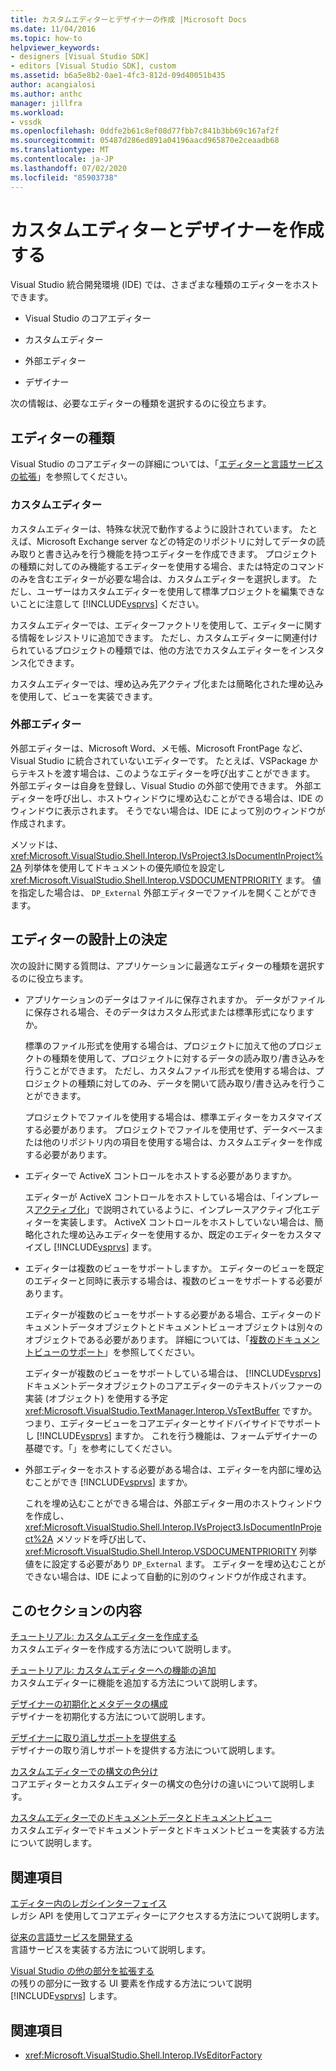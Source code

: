 ```yaml
---
title: カスタムエディターとデザイナーの作成 |Microsoft Docs
ms.date: 11/04/2016
ms.topic: how-to
helpviewer_keywords:
- designers [Visual Studio SDK]
- editors [Visual Studio SDK], custom
ms.assetid: b6a5e8b2-0ae1-4fc3-812d-09d40051b435
author: acangialosi
ms.author: anthc
manager: jillfra
ms.workload:
- vssdk
ms.openlocfilehash: 0ddfe2b61c8ef08d77fbb7c841b3bb69c167af2f
ms.sourcegitcommit: 05487d286ed891a04196aacd965870e2ceaadb68
ms.translationtype: MT
ms.contentlocale: ja-JP
ms.lasthandoff: 07/02/2020
ms.locfileid: "85903738"
---
```

# <a name="create-custom-editors-and-designers"></a>カスタムエディターとデザイナーを作成する

Visual Studio 統合開発環境 (IDE) では、さまざまな種類のエディターをホストできます。

- Visual Studio のコアエディター

- カスタムエディター

- 外部エディター

- デザイナー

次の情報は、必要なエディターの種類を選択するのに役立ちます。

## <a name="types-of-editor"></a>エディターの種類

Visual Studio のコアエディターの詳細については、「[エディターと言語サービスの拡張](../extensibility/extending-the-editor-and-language-services.md)」を参照してください。

### <a name="custom-editors"></a>カスタムエディター
 カスタムエディターは、特殊な状況で動作するように設計されています。 たとえば、Microsoft Exchange server などの特定のリポジトリに対してデータの読み取りと書き込みを行う機能を持つエディターを作成できます。 プロジェクトの種類に対してのみ機能するエディターを使用する場合、または特定のコマンドのみを含むエディターが必要な場合は、カスタムエディターを選択します。 ただし、ユーザーはカスタムエディターを使用して標準プロジェクトを編集できないことに注意して [!INCLUDE[vsprvs](../code-quality/includes/vsprvs_md.md)] ください。

 カスタムエディターでは、エディターファクトリを使用して、エディターに関する情報をレジストリに追加できます。 ただし、カスタムエディターに関連付けられているプロジェクトの種類では、他の方法でカスタムエディターをインスタンス化できます。

 カスタムエディターでは、埋め込み先アクティブ化または簡略化された埋め込みを使用して、ビューを実装できます。

### <a name="external-editors"></a>外部エディター
 外部エディターは、Microsoft Word、メモ帳、Microsoft FrontPage など、Visual Studio に統合されていないエディターです。 たとえば、VSPackage からテキストを渡す場合は、このようなエディターを呼び出すことができます。 外部エディターは自身を登録し、Visual Studio の外部で使用できます。 外部エディターを呼び出し、ホストウィンドウに埋め込むことができる場合は、IDE のウィンドウに表示されます。 そうでない場合は、IDE によって別のウィンドウが作成されます。

 メソッドは、 <xref:Microsoft.VisualStudio.Shell.Interop.IVsProject3.IsDocumentInProject%2A> 列挙体を使用してドキュメントの優先順位を設定し <xref:Microsoft.VisualStudio.Shell.Interop.VSDOCUMENTPRIORITY> ます。 値を指定した場合は、 `DP_External` 外部エディターでファイルを開くことができます。

## <a name="editor-design-decisions"></a>エディターの設計上の決定
 次の設計に関する質問は、アプリケーションに最適なエディターの種類を選択するのに役立ちます。

- アプリケーションのデータはファイルに保存されますか。 データがファイルに保存される場合、そのデータはカスタム形式または標準形式になりますか。

   標準のファイル形式を使用する場合は、プロジェクトに加えて他のプロジェクトの種類を使用して、プロジェクトに対するデータの読み取り/書き込みを行うことができます。 ただし、カスタムファイル形式を使用する場合は、プロジェクトの種類に対してのみ、データを開いて読み取り/書き込みを行うことができます。

   プロジェクトでファイルを使用する場合は、標準エディターをカスタマイズする必要があります。 プロジェクトでファイルを使用せず、データベースまたは他のリポジトリ内の項目を使用する場合は、カスタムエディターを作成する必要があります。

- エディターで ActiveX コントロールをホストする必要がありますか。

   エディターが ActiveX コントロールをホストしている場合は、「インプレース[アクティブ化](/visualstudio/misc/in-place-activation?view=vs-2015)」で説明されているように、インプレースアクティブ化エディターを実装します。 ActiveX コントロールをホストしていない場合は、簡略化された埋め込みエディターを使用するか、既定のエディターをカスタマイズし [!INCLUDE[vsprvs](../code-quality/includes/vsprvs_md.md)] ます。

- エディターは複数のビューをサポートしますか。 エディターのビューを既定のエディターと同時に表示する場合は、複数のビューをサポートする必要があります。

   エディターが複数のビューをサポートする必要がある場合、エディターのドキュメントデータオブジェクトとドキュメントビューオブジェクトは別々のオブジェクトである必要があります。 詳細については、「[複数のドキュメントビューのサポート](../extensibility/supporting-multiple-document-views.md)」を参照してください。

   エディターが複数のビューをサポートしている場合は、 [!INCLUDE[vsprvs](../code-quality/includes/vsprvs_md.md)] ドキュメントデータオブジェクトのコアエディターのテキストバッファーの実装 (オブジェクト) を使用する予定 <xref:Microsoft.VisualStudio.TextManager.Interop.VsTextBuffer> ですか。 つまり、エディタービューをコアエディターとサイドバイサイドでサポートし [!INCLUDE[vsprvs](../code-quality/includes/vsprvs_md.md)] ますか。 これを行う機能は、フォームデザイナーの基礎です。「」を参考にしてください。

- 外部エディターをホストする必要がある場合は、エディターを内部に埋め込むことができ [!INCLUDE[vsprvs](../code-quality/includes/vsprvs_md.md)] ますか。

   これを埋め込むことができる場合は、外部エディター用のホストウィンドウを作成し、 <xref:Microsoft.VisualStudio.Shell.Interop.IVsProject3.IsDocumentInProject%2A> メソッドを呼び出して、 <xref:Microsoft.VisualStudio.Shell.Interop.VSDOCUMENTPRIORITY> 列挙値をに設定する必要があり `DP_External` ます。 エディターを埋め込むことができない場合は、IDE によって自動的に別のウィンドウが作成されます。

## <a name="in-this-section"></a>このセクションの内容

[チュートリアル: カスタムエディターを作成する](../extensibility/walkthrough-creating-a-custom-editor.md)\
カスタムエディターを作成する方法について説明します。

[チュートリアル: カスタムエディターへの機能の追加](../extensibility/walkthrough-adding-features-to-a-custom-editor.md)\
カスタムエディターに機能を追加する方法について説明します。

[デザイナーの初期化とメタデータの構成](../extensibility/designer-initialization-and-metadata-configuration.md)\
デザイナーを初期化する方法について説明します。

[デザイナーに取り消しサポートを提供する](../extensibility/supplying-undo-support-to-designers.md)\
デザイナーの取り消しサポートを提供する方法について説明します。

[カスタムエディターでの構文の色分け](../extensibility/syntax-coloring-in-custom-editors.md)\
コアエディターとカスタムエディターの構文の色分けの違いについて説明します。

[カスタムエディターでのドキュメントデータとドキュメントビュー](../extensibility/document-data-and-document-view-in-custom-editors.md)\
カスタムエディターでドキュメントデータとドキュメントビューを実装する方法について説明します。

## <a name="related-sections"></a>関連項目

[エディター内のレガシインターフェイス](/visualstudio/extensibility/legacy-interfaces-in-the-editor?view=vs-2015)\
レガシ API を使用してコアエディターにアクセスする方法について説明します。

[従来の言語サービスを開発する](../extensibility/internals/developing-a-legacy-language-service.md)\
言語サービスを実装する方法について説明します。

[Visual Studio の他の部分を拡張する](../extensibility/extending-other-parts-of-visual-studio.md)\
の残りの部分に一致する UI 要素を作成する方法について説明 [!INCLUDE[vsprvs](../code-quality/includes/vsprvs_md.md)] します。

## <a name="see-also"></a>関連項目

- <xref:Microsoft.VisualStudio.Shell.Interop.IVsEditorFactory>
